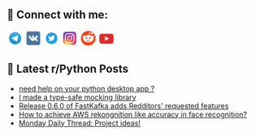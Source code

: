 ## 🔎 Connect with me:
[<img src="https://github.com/bullbesh/bullbesh/blob/main/images/Telegram.png" width="32" height="32" />](https://t.me/bullbesh)
[<img src="https://github.com/bullbesh/bullbesh/blob/main/images/VK.png" width="32" height="32" />](https://vk.com/bullbesh)
[<img src="https://github.com/bullbesh/bullbesh/blob/main/images/Twitter.png" width="32" height="32" />](https://twitter.com/bullbesh1)
[<img src="https://github.com/bullbesh/bullbesh/blob/main/images/Instagram.png" width="32" height="32" />](https://www.instagram.com/bullbesh)
[<img src="https://github.com/bullbesh/bullbesh/blob/main/images/Reddit.png" width="32" height="32" />](https://www.reddit.com/user/bullbesh)
[<img src="https://github.com/bullbesh/bullbesh/blob/main/images/YouTube.png" width="32" height="32" />](https://www.youtube.com/channel/UCtfjRs6uzgq5mfm8S06WTcg)

## 📕 Latest r/Python Posts
<!-- BLOG-POST-LIST:START -->
- [need help on your python desktop app ?](https://www.reddit.com/r/Python/comments/13i21g4/need_help_on_your_python_desktop_app/)
- [I made a type-safe mocking library](https://www.reddit.com/r/Python/comments/13i20be/i_made_a_typesafe_mocking_library/)
- [Release 0.6.0 of FastKafka adds Redditors&#39; requested features](https://www.reddit.com/r/Python/comments/13i0eaz/release_060_of_fastkafka_adds_redditors_requested/)
- [How to achieve AWS rekongnition like accuracy in face recognition?](https://www.reddit.com/r/Python/comments/13hzf31/how_to_achieve_aws_rekongnition_like_accuracy_in/)
- [Monday Daily Thread: Project ideas!](https://www.reddit.com/r/Python/comments/13hrkfo/monday_daily_thread_project_ideas/)
<!-- BLOG-POST-LIST:END -->
